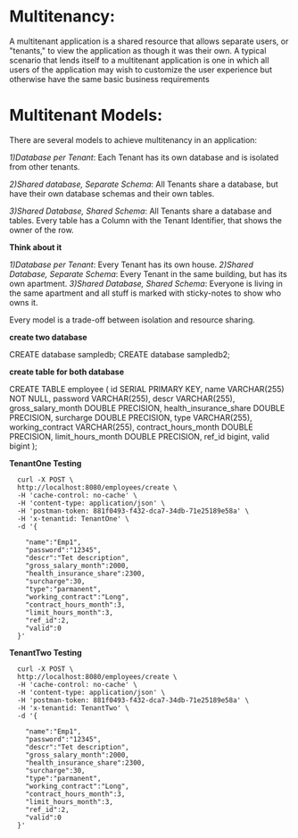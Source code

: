 # Multitenancy:

A multitenant application is a shared resource that allows separate users, or "tenants," to view the application as though it was their own. A typical scenario that lends itself to a multitenant application is one in which all users of the application may wish to customize the user experience but otherwise have the same basic business requirements

# Multitenant Models:
There are several models to achieve multitenancy in an application:

 _1)Database per Tenant_: Each Tenant has its own database and is isolated from other tenants.

 _2)Shared database, Separate Schema_: All Tenants share a database, but have their own database schemas and their own tables.

 _3)Shared Database, Shared Schema_: All Tenants share a database and tables. Every table has a Column with the Tenant Identifier, that shows the owner of the row.

**Think about it**

 _1)Database per Tenant_: Every Tenant has its own house.
 _2)Shared Database, Separate Schema_: Every Tenant in the same building, but has its own apartment.
 _3)Shared Database, Shared Schema_: Everyone is living in the same apartment and all stuff is marked with sticky-notes to show who owns it.

Every model is a trade-off between isolation and resource sharing.

**create two database**

CREATE database sampledb;
CREATE database sampledb2;

**create table for both database**

CREATE TABLE employee
    (
        id SERIAL PRIMARY KEY,
        name VARCHAR(255) NOT NULL,
        password VARCHAR(255),
        descr VARCHAR(255),
        gross_salary_month DOUBLE PRECISION,
        health_insurance_share DOUBLE PRECISION,
        surcharge DOUBLE PRECISION,
        type VARCHAR(255),
        working_contract VARCHAR(255),
        contract_hours_month DOUBLE PRECISION,
        limit_hours_month DOUBLE PRECISION,
        ref_id bigint,
        valid bigint
    );
    
    
**TenantOne Testing**
```
  curl -X POST \
  http://localhost:8080/employees/create \
  -H 'cache-control: no-cache' \
  -H 'content-type: application/json' \
  -H 'postman-token: 881f0493-f432-dca7-34db-71e25189e58a' \
  -H 'x-tenantid: TenantOne' \
  -d '{

	"name":"Emp1",
	"password":"12345",
	"descr":"Tet description",
	"gross_salary_month":2000,
	"health_insurance_share":2300,
	"surcharge":30,
	"type":"parmanent",
	"working_contract":"Long",
	"contract_hours_month":3,
	"limit_hours_month":3,
	"ref_id":2,
	"valid":0
  }'
```

**TenantTwo Testing**
```
  curl -X POST \
  http://localhost:8080/employees/create \
  -H 'cache-control: no-cache' \
  -H 'content-type: application/json' \
  -H 'postman-token: 881f0493-f432-dca7-34db-71e25189e58a' \
  -H 'x-tenantid: TenantTwo' \
  -d '{

	"name":"Emp1",
	"password":"12345",
	"descr":"Tet description",
	"gross_salary_month":2000,
	"health_insurance_share":2300,
	"surcharge":30,
	"type":"parmanent",
	"working_contract":"Long",
	"contract_hours_month":3,
	"limit_hours_month":3,
	"ref_id":2,
	"valid":0
  }'
```